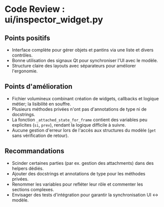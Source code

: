 # Code Review : ui/inspector_widget.py

## Points positifs
- Interface complète pour gérer objets et pantins via une liste et divers contrôles.
- Bonne utilisation des signaux Qt pour synchroniser l'UI avec le modèle.
- Structure claire des layouts avec séparateurs pour améliorer l'ergonomie.

## Points d'amélioration
- Fichier volumineux combinant création de widgets, callbacks et logique métier; la lisibilité en souffre.
- Plusieurs méthodes privées n'ont pas d'annotations de type ni de docstrings.
- La fonction `_attached_state_for_frame` contient des variables peu explicites (`si`, `prev`), rendant la logique difficile à suivre.
- Aucune gestion d'erreur lors de l'accès aux structures du modèle (`get` sans vérification de retour).

## Recommandations
- Scinder certaines parties (par ex. gestion des attachments) dans des helpers dédiés.
- Ajouter des docstrings et annotations de type pour les méthodes privées.
- Renommer les variables pour refléter leur rôle et commenter les sections complexes.
- Envisager des tests d'intégration pour garantir la synchronisation UI ↔ modèle.
